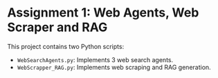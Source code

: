 # Assignment 1: Web Agents, Web Scraper and RAG

This project contains two Python scripts:
- `WebSearchAgents.py`: Implements 3 web search agents.
- `WebScrapper_RAG.py`: Implements web scraping and RAG generation.
